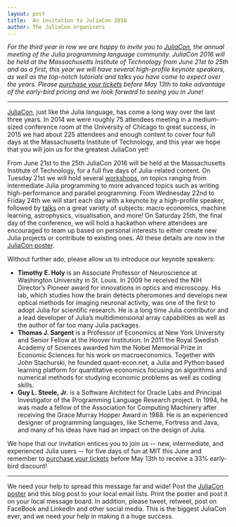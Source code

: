```yaml
---
layout: post
title:  An invitation to JuliaCon 2016
author: The JuliaCon organisers
---
```


*For the third year in row we are happy to invite you to [JuliaCon][juliacon],
the annual meeting of the Julia programming language community.
JuliaCon 2016 will be held at the Massachusetts Institute of Technology from
June 21st to 25th and as a first, this year we will have several high-profile
keynote speakers, as well as the top-notch tutorials and talks you have come to
expect over the years.
Please [purchase your tickets][tickets] before May 13th to take advantage of the
early-bird pricing and we look forward to seeing you in June!*

---

[JuliaCon][juliacon], just like the Julia language, has come a long way over
the last three years.
In 2014 we were roughly 75 attendees meeting in a medium-sized conference room
at the University of Chicago to great success, in 2015 we had about 225
attendees and enough content to cover four full days at the Massachusetts
Institute of Technology, and this year we hope that you will join us for the
greatest JuliaCon yet!

From June 21st to the 25th JuliaCon 2016 will be held at the Massachusetts
Institute of Technology, for a full five days of Julia-related content.
On Tuesday 21st we will hold several [workshops][workshops], on topics ranging
from intermediate Julia programming to more advanced topics such as writing
high-performance and parallel programming.
From Wednesday 22nd to Friday 24th we will start each day with a keynote by a
high-profile speaker, followed by [talks][talks] on a great variety of subjects:
macro economics, machine learning, astrophysics, visualisation, and more!
On Saturday 25th, the final day of the conference, we will hold a hackathon
where attendees are encouraged to team up based on personal interests to either
create new Julia projects or contribute to existing ones. All these details are
now in the [JuliaCon poster](http://juliacon.org/pdf/juliacon2016poster3.pdf).

Without further ado, please allow us to introduce our keynote speakers:

* **Timothy E. Holy** is an Associate Professor of Neuroscience at Washington
    University in St. Louis.
    In 2009 he received the NIH Director’s Pioneer award for innovations in
    optics and microscopy.
    His lab, which studies how the brain detects pheromones and develops new
    optical methods for imaging neuronal activity, was one of the first to adopt
    Julia for scientific research.
    He is a long time Julia contributor and a lead developer of Julia’s
    multidimensional array capabilities as well as the author of far too many
    Julia packages.
* **Thomas J. Sargent** is a Professor of Economics at New York University and
    Senior Fellow at the Hoover Institution.
    In 2011 the Royal Swedish Academy of Sciences awarded him the Nobel Memorial
    Prize in Economic Sciences for his work on macroeconomics.
    Together with John Stachurski, he founded quant-econ.net, a Julia and Python
    based learning platform for quantitative economics focusing on algorithms
    and numerical methods for studying economic problems as well as coding
    skills.
* **Guy L. Steele, Jr.** is a Software Architect for Oracle Labs and Principal
    Investigator of the Programming Language Research project.
    In 1994, he was made a fellow of the Association for Computing Machinery
    after receiving the Grace Murray Hopper Award in 1988.
    He is an experienced designer of programming languages, like Scheme,
    Fortress and Java, and many of his ideas have had an impact on the design
    of Julia.

We hope that our invitation entices you to join us -- new, intermediate, and
experienced Julia users -- for five days of fun at MIT this June and remember to
[purchase your tickets][tickets] before May 13th to receive a 33% early-bird
discount!

---

We need your help to spread this message far and wide! Post the
[JuliaCon poster](http://juliacon.org/pdf/juliacon2016poster3.pdf) and
this blog post to your local email lists. Print the poster and post it
on your local message board. In addition, please tweet, retweet, post
on FaceBook and LinkedIn and other social media. This is the biggest
JuliaCon ever, and we need your help in making it a huge success.

[juliacon]: http://juliacon.org/
[talks]: http://juliacon.org/abstracts.html
[tickets]: http://www.eventbrite.com/e/juliacon-2016-tickets-20943697162?ref=ebtnebregn
[workshops]: http://juliacon.org/workshops.html
